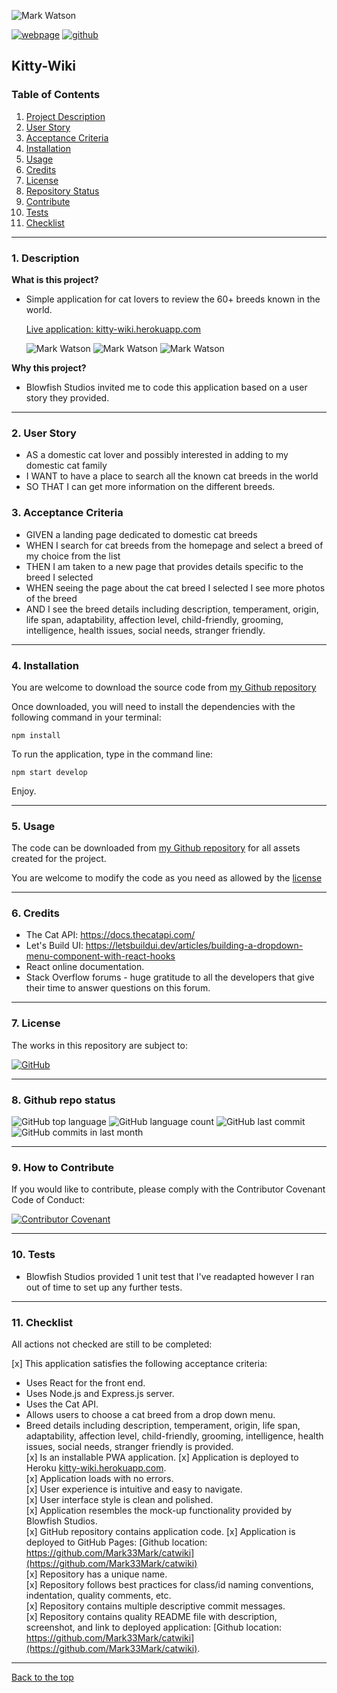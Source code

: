 ![Mark Watson](./assets/kittyWikiBanner.png)

[![webpage](./assets/myWebpage.png)](https://kitty-wiki.herokuapp.com)  [![github](./assets/myGithub.png)](https://github.com/Mark33Mark/catwiki)  

 
## Kitty-Wiki

### Table of Contents  
  
   1. [Project Description](#1-description)
   2. [User Story](#2-user-story)
   3. [Acceptance Criteria](#3-acceptance-criteria)
   4. [Installation](#4-installation)
   5. [Usage](#5-usage)
   6. [Credits](#6-credits)
   7. [License](#7-license)
   8. [Repository Status](#8-github-repo-status)
   9. [Contribute](#9-how-to-contribute)
   10. [Tests](#10-tests)
   11. [Checklist](#11-checklist)

---

### 1. Description  

**What is this project?**  

*  Simple application for cat lovers to review the 60+ breeds known in the world.  
   
   [Live application:  kitty-wiki.herokuapp.com](https://kitty-wiki.herokuapp.com)  

   ![Mark Watson](./assets/screenshot1.jpg) ![Mark Watson](./assets/screenshot2.jpg) ![Mark Watson](./assets/screenshot3.jpg)

**Why this project?**  

* Blowfish Studios invited me to code this application based on a user story they provided.

---

### 2. User Story  

* AS a domestic cat lover and possibly interested in adding to my domestic cat family  
* I WANT to have a place to search all the known cat breeds in the world  
* SO THAT I can get more information on the different breeds.  


### 3. Acceptance Criteria

* GIVEN a landing page dedicated to domestic cat breeds  
* WHEN I search for cat breeds from the homepage and select a breed of my choice from the list  
* THEN I am taken to a new page that provides details specific to the breed I selected  
* WHEN seeing the page about the cat breed I selected I see more photos of the breed
* AND I see the breed details including description, temperament, origin, life span, adaptability, affection level, child-friendly, grooming, intelligence, health issues, social needs, stranger friendly.

---

### 4. Installation

You are welcome to download the source code from [my Github repository](https://github.com/Mark33Mark/catwiki)  

Once downloaded, you will need to install the dependencies with the following command in your terminal:  

```npm install```  


To run the application, type in the command line:

```npm start develop```  

Enjoy.  

---

### 5. Usage  

The code can be downloaded from [my Github repository](https://github.com/Mark33Mark/catwiki) for all assets created for the project.  

You are welcome to modify the code as you need as allowed by the [license](#7-license)

---

### 6. Credits  

* The Cat API: https://docs.thecatapi.com/  
* Let's Build UI: https://letsbuildui.dev/articles/building-a-dropdown-menu-component-with-react-hooks
* React online documentation.  
* Stack Overflow forums - huge gratitude to all the developers that give their time to answer questions on this forum.  

---

### 7. License  

 The works in this repository are subject to:  

[![GitHub](https://img.shields.io/github/license/Mark33Mark/kitty-wiki)](doc/LICENSE.md)

---

### 8. Github repo status  
![GitHub top language](https://img.shields.io/github/languages/top/Mark33Mark/catwiki)
![GitHub language count](https://img.shields.io/github/languages/count/Mark33Mark/catwiki)
![GitHub last commit](https://img.shields.io/github/last-commit/Mark33Mark/catwiki)
![GitHub commits in last month](https://img.shields.io/github/commit-activity/m/Mark33Mark/catwiki)

---

### 9. How to Contribute  

 If you would like to contribute, please comply with the Contributor Covenant Code of Conduct:  

[![Contributor Covenant](https://img.shields.io/badge/Contributor%20Covenant-2.1-4baaaa.svg)](doc/code_of_conduct.md)

---

### 10. Tests  

* Blowfish Studios provided 1 unit test that I've readapted however I ran out of time to set up any further tests.  

---

### 11. Checklist  

 All actions not checked are still to be completed:  

[x]  This application satisfies the following acceptance criteria:  
   *  Uses React for the front end.
   *  Uses Node.js and Express.js server.  
   *  Uses the Cat API.  
   *  Allows users to choose a cat breed from a drop down menu.  
   *  Breed details including description, temperament, origin, life span, adaptability, affection level, child-friendly, grooming, intelligence, health issues, social needs, stranger friendly is provided.  
[x]  Is an installable PWA application.
[x]  Application is deployed to Heroku [kitty-wiki.herokuapp.com](https://kitty-wiki.herokuapp.com).  
[x]  Application loads with no errors.  
[x]  User experience is intuitive and easy to navigate.  
[x]  User interface style is clean and polished.  
[x]  Application resembles the mock-up functionality provided by Blowfish Studios.  
[x]  GitHub repository contains application code.
[x]  Application is deployed to GitHub Pages: [Github location: https://github.com/Mark33Mark/catwiki](https://github.com/Mark33Mark/catwiki)  
[x]  Repository has a unique name.  
[x]  Repository follows best practices for class/id naming conventions, indentation, quality comments, etc.  
[x]  Repository contains multiple descriptive commit messages.  
[x]  Repository contains quality README file with description, screenshot, and link to deployed application: [Github location: https://github.com/Mark33Mark/catwiki](https://github.com/Mark33Mark/catwiki).  

---

[Back to the top](#kitty-wiki)  
